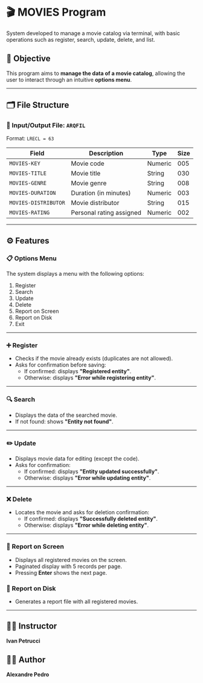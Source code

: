# 🎬 MOVIES Program

System developed to manage a movie catalog via terminal, with basic operations such as register, search, update, delete, and list.

## 📌 Objective

This program aims to **manage the data of a movie catalog**, allowing the user to interact through an intuitive **options menu**.

---

## 🗂️ File Structure

### 📄 Input/Output File: `ARQFIL`  
Format: `LRECL = 63`

| Field                | Description               | Type     | Size |
|----------------------|---------------------------|----------|------|
| `MOVIES-KEY`         | Movie code                | Numeric  | 005  |
| `MOVIES-TITLE`       | Movie title               | String   | 030  |
| `MOVIES-GENRE`       | Movie genre               | String   | 008  |
| `MOVIES-DURATION`    | Duration (in minutes)     | Numeric  | 003  |
| `MOVIES-DISTRIBUTOR` | Movie distributor         | String   | 015  |
| `MOVIES-RATING`      | Personal rating assigned  | Numeric  | 002  |

---

## ⚙️ Features

### 📋 Options Menu

The system displays a menu with the following options:

1. Register  
2. Search  
3. Update  
4. Delete  
5. Report on Screen  
6. Report on Disk  
7. Exit  

---

### ➕ Register

- Checks if the movie already exists (duplicates are not allowed).
- Asks for confirmation before saving:
  - If confirmed: displays **"Registered entity"**.
  - Otherwise: displays **"Error while registering entity"**.

---

### 🔍 Search

- Displays the data of the searched movie.
- If not found: shows **"Entity not found"**.

---

### ✏️ Update

- Displays movie data for editing (except the code).
- Asks for confirmation:
  - If confirmed: displays **"Entity updated successfully"**.
  - Otherwise: displays **"Error while updating entity"**.

---

### ❌ Delete

- Locates the movie and asks for deletion confirmation:
  - If confirmed: displays **"Successfully deleted entity"**.
  - Otherwise: displays **"Error while deleting entity"**.

---

### 📑 Report on Screen

- Displays all registered movies on the screen.
- Paginated display with 5 records per page.
- Pressing **Enter** shows the next page.

### 💾 Report on Disk

- Generates a report file with all registered movies.

---

## 👨‍🏫 Instructor

**Ivan Petrucci**

## 🧑‍💻 Author

**Alexandre Pedro**
